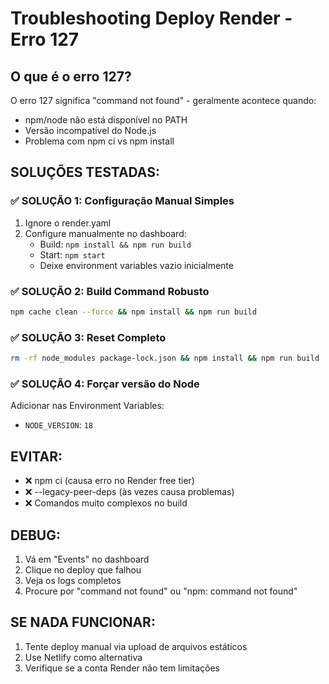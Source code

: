 # Troubleshooting Deploy Render - Erro 127

## O que é o erro 127?
O erro 127 significa "command not found" - geralmente acontece quando:
- npm/node não está disponível no PATH
- Versão incompatível do Node.js
- Problema com npm ci vs npm install

## SOLUÇÕES TESTADAS:

### ✅ SOLUÇÃO 1: Configuração Manual Simples
1. Ignore o render.yaml
2. Configure manualmente no dashboard:
   - Build: `npm install && npm run build`
   - Start: `npm start`
   - Deixe environment variables vazio inicialmente

### ✅ SOLUÇÃO 2: Build Command Robusto
```bash
npm cache clean --force && npm install && npm run build
```

### ✅ SOLUÇÃO 3: Reset Completo
```bash
rm -rf node_modules package-lock.json && npm install && npm run build
```

### ✅ SOLUÇÃO 4: Forçar versão do Node
Adicionar nas Environment Variables:
- `NODE_VERSION`: `18`

## EVITAR:
- ❌ npm ci (causa erro no Render free tier)
- ❌ --legacy-peer-deps (às vezes causa problemas)
- ❌ Comandos muito complexos no build

## DEBUG:
1. Vá em "Events" no dashboard
2. Clique no deploy que falhou
3. Veja os logs completos
4. Procure por "command not found" ou "npm: command not found"

## SE NADA FUNCIONAR:
1. Tente deploy manual via upload de arquivos estáticos
2. Use Netlify como alternativa
3. Verifique se a conta Render não tem limitações
